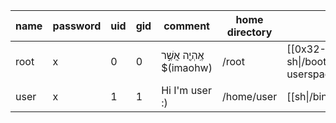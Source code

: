 | name | password | uid | gid | comment                     | home directory | shell                                              |
| ---- | -------- | --- | --- | --------------------------- | -------------- | -------------------------------------------------- |
| root | x        | 0   | 0   | אֶֽהְיֶ֖ה אֲשֶׁ֣ר $(imaohw) | /root          | [[0x32-sh\|/boot/this/book/0x3-userspace/0x32-sh]] |
| user | x        | 1   | 1   | Hi I'm user :)              | /home/user     | [[sh\|/bin/sh]]                                    |
